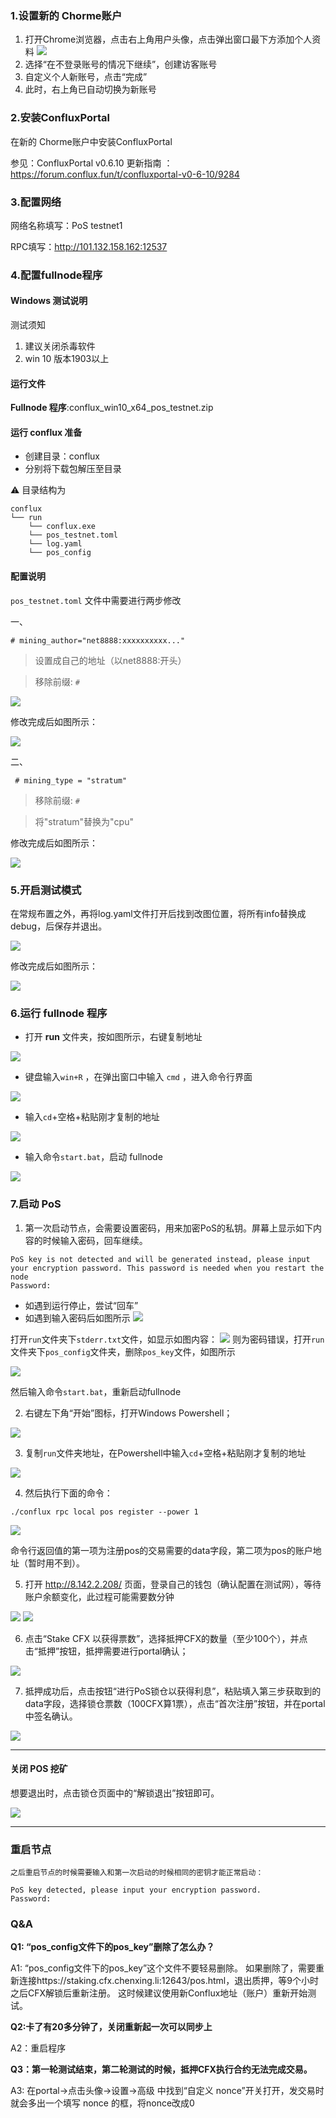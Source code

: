 ### 1.设置新的 Chorme账户
1. 打开Chrome浏览器，点击右上角用户头像，点击弹出窗口最下方添加个人资料
![](https://pic3.zhimg.com/80/v2-ed09d962c40401a35b1c666e295d06ac_1440w.png)
2. 选择“在不登录账号的情况下继续”，创建访客账号
3. 自定义个人新账号，点击“完成”
4. 此时，右上角已自动切换为新账号

### 2.安装ConfluxPortal
在新的 Chorme账户中安装ConfluxPortal

参见：ConfluxPortal v0.6.10 更新指南 ：https://forum.conflux.fun/t/confluxportal-v0-6-10/9284
### 3.配置网络
网络名称填写：PoS testnet1

RPC填写：http://101.132.158.162:12537

### 4.配置fullnode程序
#### Windows 测试说明
测试须知
1. 建议关闭杀毒软件
2. win 10 版本1903以上

#### 运行文件


**Fullnode 程序**:conflux_win10_x64_pos_testnet.zip

#### 运行 conflux 准备

- 创建目录：conflux
- 分别将下载包解压至目录

⚠ 目录结构为

```
conflux
└── run
    └── conflux.exe
    └── pos_testnet.toml
    └── log.yaml
    └── pos_config
```

#### 配置说明

`pos_testnet.toml` 文件中需要进行两步修改

一、
```
# mining_author="net8888:xxxxxxxxxx..."
```
> 设置成自己的地址（以net8888:开头）

> 移除前缀: `#`

![](https://pica.zhimg.com/80/v2-285472e88802350f6366768e50c5f0b0_1440w.png)

修改完成后如图所示：

![](https://pic2.zhimg.com/80/v2-7a04a058af9a2fd9173eb41075dfb4be_1440w.png)

二、
```
 # mining_type = "stratum"
```
> 移除前缀: `#`

> 将"stratum"替换为"cpu"

修改完成后如图所示：

![](https://pic2.zhimg.com/80/v2-001304b360c1ecfa3c9c9391e0fddd55_1440w.png)

### 5.开启测试模式

在常规布置之外，再将log.yaml文件打开后找到改图位置，将所有info替换成debug，后保存并退出。

![](https://pic1.zhimg.com/80/v2-a4fb4d17d2aa1db41941bf220d4cc4f3_1440w.png)

修改完成后如图所示：

![](https://pic3.zhimg.com/80/v2-c280474886569245ea8855a5025c66be_1440w.png)

### 6.运行 fullnode 程序

- 打开 **run** 文件夹，按如图所示，右键复制地址

![](https://pic1.zhimg.com/80/v2-f489ab81ba3981bb298a2e80fd98abfb_1440w.png)

- 键盘输入`win+R` ，在弹出窗口中输入 `cmd` ，进入命令行界面

![](https://pica.zhimg.com/80/v2-44af7c027eb3af8bb57f00cb847b6de5_1440w.png)

- 输入`cd`+空格+粘贴刚才复制的地址

![](https://pic1.zhimg.com/80/v2-53902b06958d58f2f3ca26556556c147_1440w.png)

- 输入命令`start.bat`，启动 fullnode

![](https://pic3.zhimg.com/80/v2-48fc0b24d573deafb0bbb3f56b58205f_1440w.png)


### 7.启动 PoS

1. 第一次启动节点，会需要设置密码，用来加密PoS的私钥。屏幕上显示如下内容的时候输入密码，回车继续。

```
PoS key is not detected and will be generated instead, please input your encryption password. This password is needed when you restart the node
Password:
```
- 如遇到运行停止，尝试“回车”
- 如遇到输入密码后如图所示
![](https://pic1.zhimg.com/80/v2-076499d5fddcbaf4f67420e36c80dee8_1440w.png)

打开`run`文件夹下`stderr.txt`文件，如显示如图内容：
![](https://pic1.zhimg.com/80/v2-cb083d039c54a099b81fddf256ecd5a9_1440w.png)
则为密码错误，打开`run`文件夹下`pos_config`文件夹，删除`pos_key`文件，如图所示

![](https://pica.zhimg.com/80/v2-d2428f117cc6b604cd0cac835961b7b5_1440w.png)

然后输入命令`start.bat`，重新启动fullnode

2. 右键左下角“开始”图标，打开Windows Powershell；

![](https://pic3.zhimg.com/80/v2-912969000d96074df5b9ef178b4ce805_1440w.png)

3. 复制`run`文件夹地址，在Powershell中输入`cd`+空格+粘贴刚才复制的地址

![](https://pic1.zhimg.com/80/v2-24eddea02c61f7ee17b0b0793651cdfe_1440w.png)

4. 然后执行下面的命令：

```
./conflux rpc local pos register --power 1
```

![](https://pic1.zhimg.com/80/v2-7044b4ec2c74b6a4a6078e59434a7fe1_1440w.png)

命令行返回值的第一项为注册pos的交易需要的data字段，第二项为pos的账户地址（暂时用不到）。

5. 打开 http://8.142.2.208/ 页面，登录自己的钱包（确认配置在测试网），等待账户余额变化，此过程可能需要数分钟

![](https://pic1.zhimg.com/80/v2-bcba1fc3774a7504515aa3b2789b1ff4_1440w.png)
![](https://pic1.zhimg.com/80/v2-3a23b44056fc8a66d1f705dda48f78a7_1440w.png)

6. 点击“Stake CFX 以获得票数”，选择抵押CFX的数量（至少100个），并点击“抵押”按钮，抵押需要进行portal确认；

![](https://pic1.zhimg.com/80/v2-498a9b71b069ba64bc24fa95d3fc41c4_1440w.png)


7. 抵押成功后，点击按钮“进行PoS锁仓以获得利息”，粘贴填入第三步获取到的data字段，选择锁仓票数（100CFX算1票），点击“首次注册”按钮，并在portal中签名确认。

![](https://pic3.zhimg.com/80/v2-629f907d3874c0e3bf7779eb43f22659_1440w.png)

___

#### 关闭 POS 挖矿
想要退出时，点击锁仓页面中的“解锁退出”按钮即可。

![](https://pic2.zhimg.com/80/v2-ce5ace290c84107cb0e1adc3d811285d_1440w.png)

___
    
 ### 重启节点
 
    之后重启节点的时候需要输入和第一次启动的时候相同的密钥才能正常启动：


```
PoS key detected, please input your encryption password.
Password:
```
    
### Q&A
**Q1: “pos_config文件下的pos_key”删除了怎么办？**

A1: “pos_config文件下的pos_key”这个文件不要轻易删除。
如果删除了，需要重新连接https://staking.cfx.chenxing.li:12643/pos.html，退出质押，等9个小时之后CFX解锁后重新注册。
这时候建议使用新Conflux地址（账户）重新开始测试。

**Q2:卡了有20多分钟了，关闭重新起一次可以同步上**

A2：重启程序

**Q3：第一轮测试结束，第二轮测试的时候，抵押CFX执行合约无法完成交易。**

A3: 在portal->点击头像->设置->高级 中找到“自定义 nonce”开关打开，发交易时就会多出一个填写 nonce 的框，将nonce改成0









